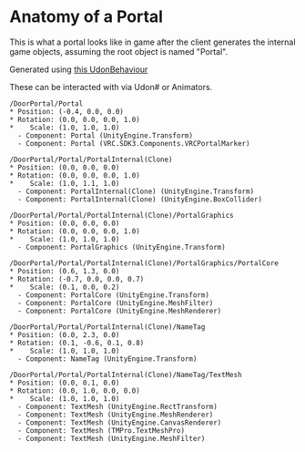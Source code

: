 # Anatomy of a Portal
This is what a portal looks like in game after the client generates the internal game objects, assuming the root object is named "Portal".

Generated using [this UdonBehaviour](/Assets/Eremite/_shared/Scripts/LogChildren.cs)

These can be interacted with via Udon# or Animators.

```
/DoorPortal/Portal
* Position: (-0.4, 0.0, 0.0)
* Rotation: (0.0, 0.0, 0.0, 1.0)
*    Scale: (1.0, 1.0, 1.0)
  - Component: Portal (UnityEngine.Transform)
  - Component: Portal (VRC.SDK3.Components.VRCPortalMarker)

/DoorPortal/Portal/PortalInternal(Clone)
* Position: (0.0, 0.0, 0.0)
* Rotation: (0.0, 0.0, 0.0, 1.0)
*    Scale: (1.0, 1.1, 1.0)
  - Component: PortalInternal(Clone) (UnityEngine.Transform)
  - Component: PortalInternal(Clone) (UnityEngine.BoxCollider)

/DoorPortal/Portal/PortalInternal(Clone)/PortalGraphics
* Position: (0.0, 0.0, 0.0)
* Rotation: (0.0, 0.0, 0.0, 1.0)
*    Scale: (1.0, 1.0, 1.0)
  - Component: PortalGraphics (UnityEngine.Transform)

/DoorPortal/Portal/PortalInternal(Clone)/PortalGraphics/PortalCore
* Position: (0.6, 1.3, 0.0)
* Rotation: (-0.7, 0.0, 0.0, 0.7)
*    Scale: (0.1, 0.0, 0.2)
  - Component: PortalCore (UnityEngine.Transform)
  - Component: PortalCore (UnityEngine.MeshFilter)
  - Component: PortalCore (UnityEngine.MeshRenderer)

/DoorPortal/Portal/PortalInternal(Clone)/NameTag
* Position: (0.0, 2.3, 0.0)
* Rotation: (0.1, -0.6, 0.1, 0.8)
*    Scale: (1.0, 1.0, 1.0)
  - Component: NameTag (UnityEngine.Transform)

/DoorPortal/Portal/PortalInternal(Clone)/NameTag/TextMesh
* Position: (0.0, 0.1, 0.0)
* Rotation: (0.0, 1.0, 0.0, 0.0)
*    Scale: (1.0, 1.0, 1.0)
  - Component: TextMesh (UnityEngine.RectTransform)
  - Component: TextMesh (UnityEngine.MeshRenderer)
  - Component: TextMesh (UnityEngine.CanvasRenderer)
  - Component: TextMesh (TMPro.TextMeshPro)
  - Component: TextMesh (UnityEngine.MeshFilter)
```
